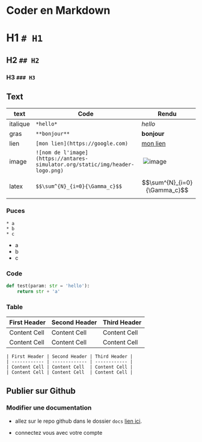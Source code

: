 # Coder en Markdown


# H1 `# H1`

## H2 `## H2`

### H3 `### H3`

## Text

|  text | Code  | Rendu  |
| ------------ | ------------ | ------------ |
|  italique | `*hello*`  | *hello*  |
|  gras | `**bonjour**`  | **bonjour**  |
|  lien |  ```[mon lien](https://google.com)``` |  [mon lien](https://google.com) |
| image | `![nom de l'image](https://antares-simulator.org/static/img/header-logo.png)` | ![image](https://antares-simulator.org/static/img/header-logo.png) |
| latex | `$$\sum^{N}_{i=0}{\Gamma_c}$$` | $$\sum^{N}_{i=0}{\Gamma_c}$$ |

### Puces
```
* a
* b
* c
```

* a
* b
* c


### Code

```python
def test(param: str = 'hello'):
    return str + 'a'

```


### Table

| First Header | Second Header | Third Header |
| ------------ | ------------- | ------------ |
| Content Cell | Content Cell  | Content Cell |
| Content Cell | Content Cell  | Content Cell |

```
| First Header | Second Header | Third Header |
| ------------ | ------------- | ------------ |
| Content Cell | Content Cell  | Content Cell |
| Content Cell | Content Cell  | Content Cell |
```

## Publier sur Github
### Modifier une documentation

- allez sur le repo github dans le dossier `docs` [lien ici](https://github.com/AntaresSimulatorTeam/antares-doc/tree/master/docs).

- connectez vous avec votre compte

